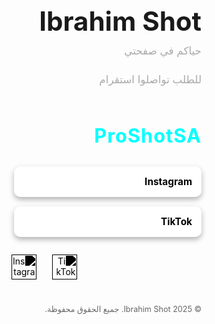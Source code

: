 <!DOCTYPE html>
<html lang="ar" dir="rtl">
<head>
  <meta charset="UTF-8" />
  <meta name="viewport" content="width=device-width, initial-scale=1" />
  <title>Ibrahim Shot</title>
  <style>
    :root {
      --mint: #0ff;
      --black: #000;
      --white: #fff;
      --gray: #aaa;
    }

    body {
      margin: 0;
      background-color: var(--black);
      color: var(--white);
      font-family: 'Segoe UI', Tahoma, sans-serif;
      display: flex;
      flex-direction: column;
      align-items: center;
      padding: 40px 20px;
      text-align: center;
    }

    h1 {
      font-size: 3em;
      margin-bottom: 0.3em;
    }

    p {
      color: var(--gray);
      font-size: 1.2em;
      margin: 0.2em 0 1.5em;
    }

    .logo {
      font-size: 2.2em;
      font-weight: bold;
      color: var(--mint);
      margin: 2em 0 1em;
      letter-spacing: 1px;
    }

    .links {
      display: flex;
      flex-direction: column;
      width: 100%;
      max-width: 300px;
      gap: 15px;
      margin-bottom: 2em;
    }

    .links a {
      background-color: var(--white);
      color: var(--black);
      padding: 15px;
      border-radius: 10px;
      text-decoration: none;
      font-weight: bold;
      font-size: 1.1em;
      transition: background-color 0.3s, color 0.3s;
      box-shadow: 0 4px 8px rgba(0,0,0,0.3);
    }

    .links a:hover {
      background-color: var(--mint);
      color: var(--black);
    }

    .social-icons {
      display: flex;
      justify-content: center;
      gap: 25px;
      margin-top: 20px;
    }

    .social-icons a {
      display: inline-block;
    }

    .social-icons img {
      width: 40px;
      height: 40px;
      filter: brightness(0);
      transition: transform 0.3s;
    }

    .social-icons a:hover img {
      transform: scale(1.15);
    }

    footer {
      margin-top: 40px;
      font-size: 0.9em;
      color: #666;
    }
  </style>
</head>
<body>

  <h1>Ibrahim Shot</h1>
  <p>حياكم في صفحتي</p>
  <p>للطلب تواصلوا استقرام</p>

  <div class="logo">ProShotSA</div>

  <div class="links">
    <a href="https://www.instagram.com/proshotsa" target="_blank">Instagram</a>
    <a href="https://www.tiktok.com/@proshotsa" target="_blank">TikTok</a>
  </div>

  <div class="social-icons">
    <a href="https://www.tiktok.com/@proshotsa" target="_blank">
      <img src="https://upload.wikimedia.org/wikipedia/commons/a/a9/TikTok_icon_black.svg" alt="TikTok">
    </a>
    <a href="https://www.instagram.com/proshotsa" target="_blank">
      <img src="https://upload.wikimedia.org/wikipedia/commons/a/a5/Instagram_icon_black.svg" alt="Instagram">
    </a>
  </div>

  <footer>
    &copy; 2025 Ibrahim Shot. جميع الحقوق محفوظة.
  </footer>

</body>
</html>
